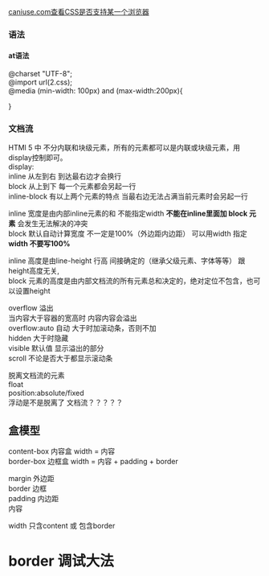 [caniuse.com查看CSS是否支持某一个浏览器](www.caniuse.com)
### 语法
#### at语法
@charset "UTF-8";  
@import url(2.css);  
@media (min-width: 100px) and (max-width:200px){  
    
}

### 文档流
HTMl 5 中 不分内联和块级元素，所有的元素都可以是内联或块级元素，用display控制即可。  
display:   
inline 从左到右 到达最右边才会换行  
block 从上到下 每一个元素都会另起一行  
inline-block 有以上两个元素的特点 当最右边无法占满当前元素时会另起一行  

inline 宽度是由内部inline元素的和 不能指定width **不能在inline里面加 block 元素** 会发生无法解决的冲突  
block 默认自动计算宽度 不一定是100%（外边距内边距） 可以用width 指定  
**width 不要写100%**  

inline 高度是由line-height 行高 间接确定的（继承父级元素、字体等等） 跟height高度无关,  
block 元素的高度是由内部文档流的所有元素总和决定的，绝对定位不包含，也可以设置height  


overflow 溢出  
当内容大于容器的宽高时 内容内容会溢出  
overflow:auto 自动 大于时加滚动条，否则不加  
hidden 大于时隐藏  
visible 默认值 显示溢出的部分  
scroll 不论是否大于都显示滚动条  

脱离文档流的元素  
float  
position:absolute/fixed  
浮动是不是脱离了  文档流？？？？？  


## 盒模型  
content-box 内容盒 width = 内容  
border-box 边框盒 width = 内容 + padding + border  

margin 外边距  
border 边框  
padding 内边距  
内容  

width 只含content 或 包含border  

# border 调试大法  

